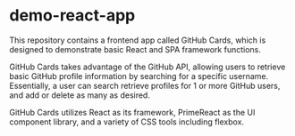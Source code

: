 # demo-react-app
This repository contains a frontend app called GitHub Cards, which is designed to demonstrate basic React and SPA framework functions.

GitHub Cards takes advantage of the GitHub API, allowing users to retrieve basic GitHub profile information by searching for a specific username. Essentially, a user can search retrieve profiles for 1 or more GitHub users, and add or delete as many as desired.

GitHub Cards utilizes React as its framework, PrimeReact as the UI component library, and a variety of CSS tools including flexbox.
